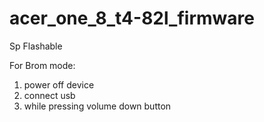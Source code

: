# acer_one_8_t4-82l_firmware

Sp Flashable

For Brom mode:
  1. power off device
  2. connect usb
  3. while pressing volume down button
